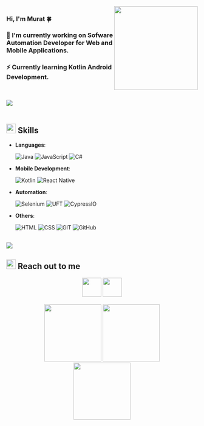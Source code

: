 <br><br>
<img align="right" src="https://media.giphy.com/media/M9gbBd9nbDrOTu1Mqx/giphy.gif"  width="220" >

### Hi, I'm Murat  :four_leaf_clover:

### 🔭 I'm currently working on Sofware Automation Developer for Web and Mobile Applications.

### ⚡ Currently learning Kotlin Android Development. 


<br><br>
<img src="https://user-images.githubusercontent.com/73097560/115834477-dbab4500-a447-11eb-908a-139a6edaec5c.gif">
<br><br>



## <img src="https://media2.giphy.com/media/QssGEmpkyEOhBCb7e1/giphy.gif?cid=ecf05e47a0n3gi1bfqntqmob8g9aid1oyj2wr3ds3mg700bl&rid=giphy.gif" width ="25"><b> Skills</b>

<p align="center">

- **Languages**:
    
    ![Java](https://img.shields.io/badge/Java%20-%232370ED.svg?style=for-the-badge&logo=c&logoColor=white)
    ![JavaScript](https://img.shields.io/badge/JS%20-%25232370ED.svg?style=for-the-badge&logo=Javascript&logoColor=white)
    ![C#](https://img.shields.io/badge/CSharp%20-%23F7DF1E.svg?style=for-the-badge&logo=csharp&logoColor=white)
   
<p style align="center">

- **Mobile Development**:
    
    ![Kotlin](https://img.shields.io/badge/Kotlin%20-%232370ED.svg?style=for-the-badge&logo=Kotlin&logoColor=red)
    ![React Native](https://img.shields.io/badge/ReactNative%20-%23F7DF1E.svg?style=for-the-badge&logo=react&logoColor=black)

<p align="center">

- **Automation**:
    
    ![Selenium](https://img.shields.io/badge/Selenium%20-%232370ED.svg?style=for-the-badge&logo=Selenium&logoColor=white)
    ![UFT](https://img.shields.io/badge/MFUFT%20-%25232370ED.svg?style=for-the-badge&logo=Javascript&logoColor=white)
    ![CypressIO](https://img.shields.io/badge/Cypressio%20-%2314354C.svg?style=for-the-badge&logo=cypress&logoColor=white)

<p align="center">

- **Others**:
    
    ![HTML](https://img.shields.io/badge/HTML5%20-%23F7DF1E.svg?style=for-the-badge&logo=html5&logoColor=white)
    ![CSS](https://img.shields.io/badge/CSS%20-%25232370ED.svg?style=for-the-badge&logo=css3&logoColor=white)
    ![GIT](https://img.shields.io/badge/Git%20-%2314354C.svg?style=for-the-badge&logo=git&logoColor=white)
    ![GitHub](https://img.shields.io/badge/github-%23121011.svg?style=for-the-badge&logo=github&logoColor=white)

<br> 
<img src="https://user-images.githubusercontent.com/73097560/115834477-dbab4500-a447-11eb-908a-139a6edaec5c.gif">


<br>


## <img src="https://media.giphy.com/media/afn6ts3eRHxQ5pZtZ9/giphy.gif" width ="25"><b> Reach out to me</b>

<div align="center">
<a href="https://www.linkedin.com/in/murat-minaz-7b85b7141/"><img width="50" src="https://cdn-icons-png.flaticon.com/512/145/145807.png"/></a>
<a href="https://twitter.com/muratmnzz"><img width="50" src="https://cdn-icons-png.flaticon.com/512/3670/3670151.png"/></a>
</div>
<br/>


<div align="center">

<img height="150em" src="https://github-readme-stats.vercel.app/api?username=muratmnz&show_icons=true&theme=algolia&background=0d1117&hide_border=true"/>
<img height="150em" src="https://github-readme-stats.vercel.app/api/top-langs/?username=muratmnz&layout=compact&langs_count=6&theme=algolia&background=0d1117&hide_border=true"/>
</div>
<div align="center">
  <img height="150em" src="https://github-readme-streak-stats.herokuapp.com/?user=muratmnz&theme=algolia&background=0d1117&hide_border=true"/>
</div>
